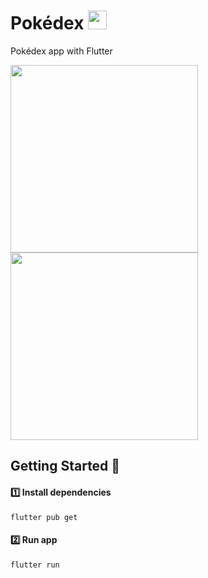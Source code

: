 # Pokédex <img src="https://user-images.githubusercontent.com/55029511/193171511-f675557e-6303-4f34-aa67-b2df4bab6ca8.png" width="30" style="margin: 1rem 0 0" />

Pokédex app with Flutter

<p>
  <img src="https://user-images.githubusercontent.com/55029511/193708816-2495ab30-84c2-4bd4-8516-f512e1848d86.png" width="300">
  <img src="https://user-images.githubusercontent.com/55029511/193708869-47caa83d-1690-4956-8c1a-a1b45add5d45.png" width="300">
</p>

## Getting Started :rocket:

#### :one: Install dependencies

```flutter
flutter pub get
```
#### :two: Run app

```flutter
flutter run
```
